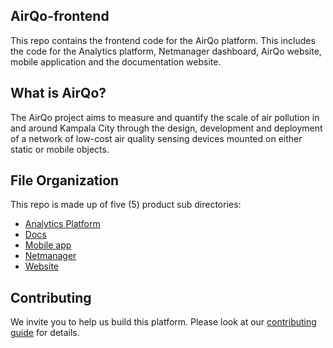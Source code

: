 ## AirQo-frontend

This repo contains the frontend code for the AirQo platform. This includes the code for the Analytics platform, Netmanager dashboard, AirQo website, mobile application and the documentation website.

## What is AirQo?

The AirQo project aims to measure and quantify the scale of air pollution in and around Kampala City through the design, development and deployment of a network of low-cost air quality sensing devices mounted on either static or mobile objects.

## File Organization

This repo is made up of five (5) product sub directories:

- [Analytics Platform](/platform/)
- [Docs](/docs/)
- [Mobile app](/mobile/)
- [Netmanager](/netmanager/)
- [Website](/website/)

## Contributing

We invite you to help us build this platform. Please look at our [contributing guide](/CONTRIBUTING.md) for details.
